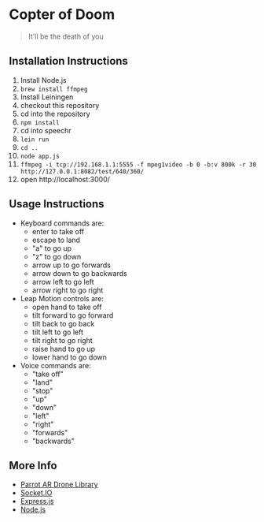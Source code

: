 Copter of Doom
==============

> It'll be the death of you

Installation Instructions
-------------------------

1. Install Node.js
2. `brew install ffmpeg`
3. Install Leiningen
4. checkout this repository
5. cd into the repository
6. `npm install`
7. cd into speechr
8. `lein run`
9. `cd ..`
10. `node app.js`
11. `ffmpeg -i tcp://192.168.1.1:5555 -f mpeg1video -b 0 -b:v 800k -r 30 http://127.0.0.1:8082/test/640/360/`
12. open http://localhost:3000/

Usage Instructions
------------------

- Keyboard commands are:
  - enter to take off
  - escape to land
  - "a" to go up
  - "z" to go down
  - arrow up to go forwards
  - arrow down to go backwards
  - arrow left to go left
  - arrow right to go right
- Leap Motion controls are:
  - open hand to take off
  - tilt forward to go forward
  - tilt back to go back
  - tilt left to go left
  - tilt right to go right
  - raise hand to go up
  - lower hand to go down
- Voice commands are:
  - "take off"
  - "land"
  - "stop"
  - "up"
  - "down"
  - "left"
  - "right"
  - "forwards"
  - "backwards"

More Info
---------

- [Parrot AR Drone Library](https://github.com/felixge/node-ar-drone)
- [Socket.IO](http://socket.io/)
- [Express.js](http://expressjs.com)
- [Node.js](http://nodejs.org)
